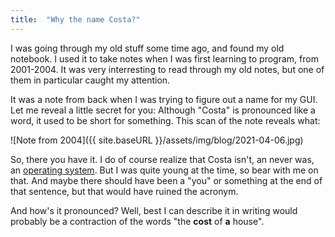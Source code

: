 ```yaml
---
title:  "Why the name Costa?"
---
```

I was going through my old stuff some time ago, and found my old notebook. I used it to take notes when I was first learning to program, from 2001-2004. It was very interresting to read through my old notes, but one of them in particular caught my attention.<!--more-->

It was a note from back when I was trying to figure out a name for my GUI. Let me reveal a little secret for you: Although "Costa" is pronounced like a word, it used to be short for something. This scan of the note reveals what:

![Note from 2004]({{ site.baseURL }}/assets/img/blog/2021-04-06.jpg)

So, there you have it. I do of course realize that Costa isn't, an never was, an [operating system](https://en.wikipedia.org/wiki/Operating_system). But I was quite young at the time, so bear with me on that. And maybe there should have been a "you" or something at the end of that sentence, but that would have ruined the acronym.

And how's it pronounced? Well, best I can describe it in writing would probably be a contraction of the words "the **cost** of **a** house".
